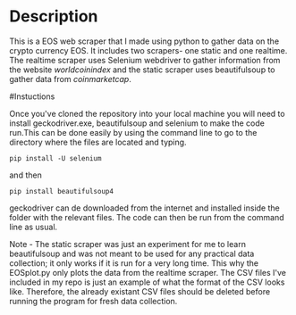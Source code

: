 # Description

This is a EOS web scraper that I made using python to gather data on the crypto currency EOS. It includes two scrapers- one static and one realtime. The realtime scraper uses Selenium webdriver to gather information from the website *worldcoinindex* and the static scraper uses beautifulsoup to gather data from *coinmarketcap*.

#Instuctions

Once you've cloned the repository into your local machine you will need to install geckodriver.exe, beautifulsoup and selenium to make the code run.This can be done easily by using the command line to go to the directory where the files are located and typing.

`pip install -U selenium`

and then

`pip install beautifulsoup4`

geckodriver can de downloaded from the internet and installed inside the folder with the relevant files. The code can then be run from the command line as usual.

Note - The static scraper was just an experiment for me to learn beautifulsoup and was not meant to be used for any practical data collection; it only works if it is run for a very long time. This why the EOSplot.py only plots the data from the realtime scraper. The CSV files I've included in my repo is just an example of what the format of the CSV looks like. Therefore, the already existant CSV files should be deleted before running the program for fresh data collection.
